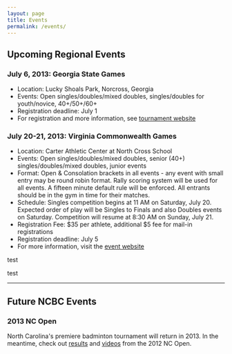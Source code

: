 ```yaml
---
layout: page
title: Events
permalink: /events/
---
```


## Upcoming Regional Events

### July 6, 2013: Georgia State Games
- Location: Lucky Shoals Park, Norcross, Georgia
- Events: Open singles/doubles/mixed doubles, singles/doubles for youth/novice, 40+/50+/60+
- Registration deadline: July 1
- For registration and more information, see [tournament website](http://www.georgiagames.org/badmin.html)

### July 20-21, 2013: Virginia Commonwealth Games
- Location: Carter Athletic Center at North Cross School
- Events: Open singles/doubles/mixed doubles, senior (40+) singles/doubles/mixed doubles, junior events
- Format: Open & Consolation brackets in all events - any event with small entry may be round robin format. Rally scoring system will be used for all events. A fifteen minute default rule will be enforced. All entrants should be in the gym in time for their matches.
- Schedule: Singles competition begins at 11 AM on Saturday, July 20. Expected order of play will be Singles to Finals and also Doubles events on Saturday. Competition will resume at 8:30 AM on Sunday, July 21.
- Registration Fee: $35 per athlete, additional $5 fee for mail-in registrations
- Registration deadline: July 5
- For more information, visit the [event website](http://www.commonwealthgames.org/2013_Subway_Games/2013_Sports_Listing/Badminton.htm)

test

test

<hr />

## Future NCBC Events

### 2013 NC Open

North Carolina's premiere badminton tournament will return in 2013. In the meantime, check out [results](http://ncbadminton.org/news/2012/09/nc-open-winners/) and [videos](http://ncbadminton.org/video/) from the 2012 NC Open.